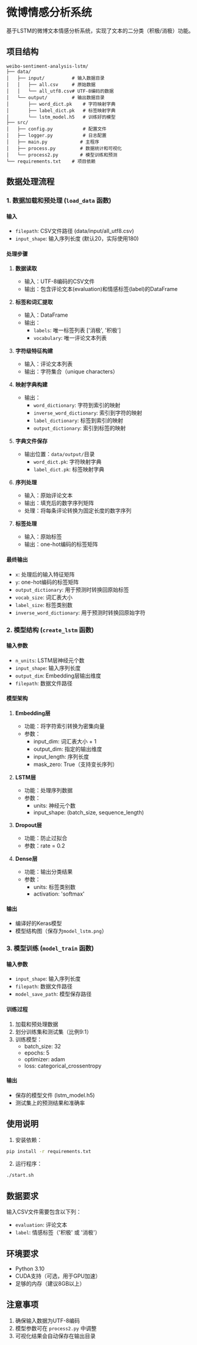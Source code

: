 # 微博情感分析系统

基于LSTM的微博文本情感分析系统，实现了文本的二分类（积极/消极）功能。

## 项目结构

```
weibo-sentiment-analysis-lstm/
├── data/
│   ├── input/          # 输入数据目录
│   │   ├── all.csv     # 原始数据
│   │   └── all_utf8.csv# UTF-8编码的数据
│   └── output/         # 输出数据目录
│       ├── word_dict.pk    # 字符映射字典
│       ├── label_dict.pk   # 标签映射字典
│       └── lstm_model.h5   # 训练好的模型
├── src/
│   ├── config.py           # 配置文件
│   ├── logger.py           # 日志配置
│   ├── main.py            # 主程序
│   ├── process.py         # 数据统计和可视化
│   └── process2.py        # 模型训练和预测
└── requirements.txt    # 项目依赖
```

## 数据处理流程

### 1. 数据加载和预处理 (`load_data` 函数)

#### 输入

- `filepath`: CSV文件路径 (data/input/all_utf8.csv)
- `input_shape`: 输入序列长度 (默认20，实际使用180)

#### 处理步骤

1. **数据读取**
   - 输入：UTF-8编码的CSV文件
   - 输出：包含评论文本(evaluation)和情感标签(label)的DataFrame

2. **标签和词汇提取**
   - 输入：DataFrame
   - 输出：
     - `labels`: 唯一标签列表 ['消极', '积极']
     - `vocabulary`: 唯一评论文本列表

3. **字符级特征构建**
   - 输入：评论文本列表
   - 输出：字符集合（unique characters）

4. **映射字典构建**
   - 输出：
     - `word_dictionary`: 字符到索引的映射
     - `inverse_word_dictionary`: 索引到字符的映射
     - `label_dictionary`: 标签到索引的映射
     - `output_dictionary`: 索引到标签的映射

5. **字典文件保存**
   - 输出位置：`data/output/`目录
     - `word_dict.pk`: 字符映射字典
     - `label_dict.pk`: 标签映射字典

6. **序列处理**
   - 输入：原始评论文本
   - 输出：填充后的数字序列矩阵
   - 处理：将每条评论转换为固定长度的数字序列

7. **标签处理**
   - 输入：原始标签
   - 输出：one-hot编码的标签矩阵

#### 最终输出

- `x`: 处理后的输入特征矩阵
- `y`: one-hot编码的标签矩阵
- `output_dictionary`: 用于预测时转换回原始标签
- `vocab_size`: 词汇表大小
- `label_size`: 标签类别数
- `inverse_word_dictionary`: 用于预测时转换回原始字符

### 2. 模型结构 (`create_lstm` 函数)

#### 输入参数

- `n_units`: LSTM层神经元个数
- `input_shape`: 输入序列长度
- `output_dim`: Embedding层输出维度
- `filepath`: 数据文件路径

#### 模型架构

1. **Embedding层**
   - 功能：将字符索引转换为密集向量
   - 参数：
     - input_dim: 词汇表大小 + 1
     - output_dim: 指定的输出维度
     - input_length: 序列长度
     - mask_zero: True（支持变长序列）

2. **LSTM层**
   - 功能：处理序列数据
   - 参数：
     - units: 神经元个数
     - input_shape: (batch_size, sequence_length)

3. **Dropout层**
   - 功能：防止过拟合
   - 参数：rate = 0.2

4. **Dense层**
   - 功能：输出分类结果
   - 参数：
     - units: 标签类别数
     - activation: 'softmax'

#### 输出

- 编译好的Keras模型
- 模型结构图（保存为`model_lstm.png`）

### 3. 模型训练 (`model_train` 函数)

#### 输入参数

- `input_shape`: 输入序列长度
- `filepath`: 数据文件路径
- `model_save_path`: 模型保存路径

#### 训练过程

1. 加载和预处理数据
2. 划分训练集和测试集（比例9:1）
3. 训练模型：
   - batch_size: 32
   - epochs: 5
   - optimizer: adam
   - loss: categorical_crossentropy

#### 输出

- 保存的模型文件 (lstm_model.h5)
- 测试集上的预测结果和准确率

## 使用说明

1. 安装依赖：

```bash
pip install -r requirements.txt
```

2. 运行程序：

```bash
./start.sh
```

## 数据要求

输入CSV文件需要包含以下列：

- `evaluation`: 评论文本
- `label`: 情感标签（'积极' 或 '消极'）

## 环境要求

- Python 3.10
- CUDA支持（可选，用于GPU加速）
- 足够的内存（建议8GB以上）

## 注意事项

1. 确保输入数据为UTF-8编码
2. 模型参数可在 `process2.py` 中调整
3. 可视化结果会自动保存在输出目录
